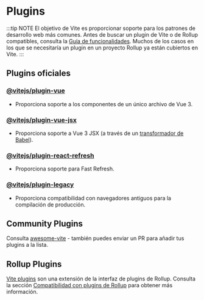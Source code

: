# Plugins

:::tip NOTE
El objetivo de Vite es proporcionar soporte para los patrones de desarrollo web más comunes. Antes de buscar un plugin de Vite o de Rollup compatibles, consulta la [Guía de funcionalidades](../guide/features.md). Muchos de los casos en los que se necesitaría un plugin en un proyecto Rollup ya están cubiertos en Vite.
:::

## Plugins oficiales

### [@vitejs/plugin-vue](https://github.com/vitejs/vite/tree/main/packages/plugin-vue)

- Proporciona soporte a los componentes de un único archivo de Vue 3.

### [@vitejs/plugin-vue-jsx](https://github.com/vitejs/vite/tree/main/packages/plugin-vue-jsx)

- Proporciona soporte a Vue 3 JSX (a través de un [transformador de Babel](https://github.com/vuejs/jsx-next)).

### [@vitejs/plugin-react-refresh](https://github.com/vitejs/vite/tree/main/packages/plugin-react-refresh)

- Proporciona soporte para Fast Refresh.

### [@vitejs/plugin-legacy](https://github.com/vitejs/vite/tree/main/packages/plugin-legacy)

- Proporciona compatibilidad con navegadores antiguos para la compilación de producción.

## Community Plugins

Consulta [awesome-vite](https://github.com/vitejs/awesome-vite#plugins) - también puedes enviar un PR para añadir tus plugins a la lista.

## Rollup Plugins

[Vite plugins](../guide/api-plugin) son una extensión de la interfaz de plugins de Rollup. Consulta la sección [Compatibilidad con plugins de Rollup](../guide/api-plugin#rollup-plugin-compatibility) para obtener más información.
